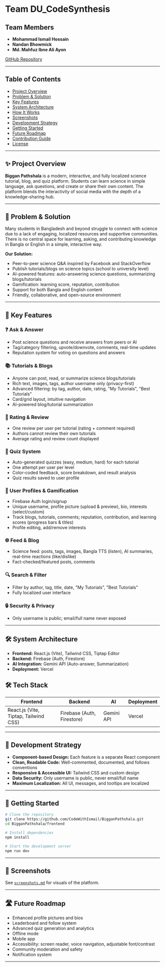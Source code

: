 # Team DU_CodeSynthesis

## Team Members

- **Mohammad Ismail Hossain**
- **Nandan Bhowmick**
- **Md. Mahfuz Ibne Ali Ayon**


[GitHub Repository](https://github.com/CodeWithIsmail/BigganPathshala)

---

## Table of Contents

- [Project Overview](#project-overview)
- [Problem & Solution](#problem--solution)
- [Key Features](#key-features)
- [System Architecture](#system-architecture)
- [How It Works](#how-it-works)
- [Screenshots](#screenshots)
- [Development Strategy](#development-strategy)
- [Getting Started](#getting-started)
- [Future Roadmap](#future-roadmap)
- [Contribution Guide](#contribution-guide)
- [License](#license)

---


## ✨ Project Overview

**Biggan Pathshala** is a modern, interactive, and fully localized science tutorial, blog, and quiz platform. Students can learn science in simple language, ask questions, and create or share their own content. The platform blends the interactivity of social media with the depth of a knowledge-sharing hub.

---

## 🚩 Problem & Solution

Many students in Bangladesh and beyond struggle to connect with science due to a lack of engaging, localized resources and supportive communities. There is no central space for learning, asking, and contributing knowledge in Bangla or English in a simple, interactive way.

**Our Solution:**

- Peer-to-peer science Q&A inspired by Facebook and StackOverflow
- Publish tutorials/blogs on science topics (school to university level)
- AI-powered features: auto-answering science questions, summarizing blogs/tutorials
- Gamification: learning score, reputation, contribution
- Support for both Bangla and English content
- Friendly, collaborative, and open-source environment

---

## 🌟 Key Features

### ❓ Ask & Answer

- Post science questions and receive answers from peers or AI
- Tag/category filtering, upvote/downvote, comments, real-time updates
- Reputation system for voting on questions and answers

### 📚 Tutorials & Blogs

- Anyone can post, read, or summarize science blogs/tutorials
- Rich text, images, tags, author username only (privacy-first)
- Advanced filtering: by tag, author, date, rating, "My Tutorials", "Best Tutorials"
- Card/grid layout, intuitive navigation
- AI-powered blog/tutorial summarization

### 📝 Rating & Review

- One review per user per tutorial (rating + comment required)
- Authors cannot review their own tutorials
- Average rating and review count displayed

### 🧠 Quiz System

- Auto-generated quizzes (easy, medium, hard) for each tutorial
- One attempt per user per level
- Color-coded feedback, score breakdown, and result analysis
- Quiz results saved to user profile

### 👤 User Profiles & Gamification

- Firebase Auth login/signup
- Unique username, profile picture (upload & preview), bio, interests (select/custom)
- Track blogs, tutorials, comments; reputation, contribution, and learning scores (progress bars & titles)
- Profile editing, add/remove interests

### 🌐 Feed & Blog

- Science feed: posts, tags, images, Bangla TTS (listen), AI summaries, real-time reactions (like/dislike)
- Fact-checked/featured posts, comments

### 🔍 Search & Filter

- Filter by author, tag, title, date, "My Tutorials", "Best Tutorials"
- Fully localized user interface

### 🔒 Security & Privacy

- Only username is public; email/full name never exposed

---

## 🛠️ System Architecture

- **Frontend:** React.js (Vite), Tailwind CSS, Tiptap Editor
- **Backend:** Firebase (Auth, Firestore)
- **AI Integration:** Gemini API (Auto-answer, Summarization)
- **Deployment:** Vercel

## 🛠️ Tech Stack

| Frontend                              | Backend                    | AI         | Deployment |
| ------------------------------------- | -------------------------- | ---------- | ---------- |
| React.js (Vite, Tiptap, Tailwind CSS) | Firebase (Auth, Firestore) | Gemini API | Vercel     |

---

## 🧩 Development Strategy

- **Component-based Design:** Each feature is a separate React component
- **Clean, Readable Code:** Well-commented, documented, and follows conventions
- **Responsive & Accessible UI:** Tailwind CSS and custom design
- **Data Security:** Only username is public, never email/full name
- **Maximum Localization:** All UI, messages, and tooltips are localized

---

## 🚀 Getting Started

```bash
# Clone the repository
git clone https://github.com/CodeWithIsmail/BigganPathshala.git
cd BigganPathshala/frontend

# Install dependencies
npm install

# Start the development server
npm run dev
```

---

## 📸 Screenshots

See [`screenshots.md`](screenshots.md) for visuals of the platform.

---


## 🛣️ Future Roadmap

- Enhanced profile pictures and bios
- Leaderboard and follow system
- Advanced quiz generation and analytics
- Offline mode
- Mobile app
- Accessibility: screen reader, voice navigation, adjustable font/contrast
- Community moderation and safety
- Notification system

---